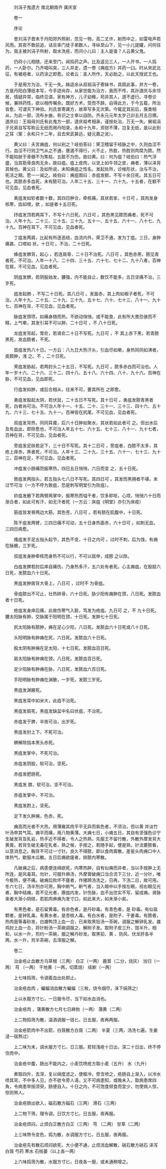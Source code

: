 <!-- { "loadSidebar": true } -->


　　刘涓子鬼遗方 南北朝南齐 龚庆宣

　　卷一

　　序论

　　昔刘涓子晋末于丹阳郊外照射，忽见一物，高二丈许，射而中之，如雷电声若风雨。其夜不敢前追，诘旦率门徒子弟数人，寻纵至山下，见一小儿提罐，问何往为。我主被刘涓子所射，取水洗疮，而问小儿曰：主人是谁？人云黄父鬼。

　　仍将小儿相随，还来至门，闻捣药之声。比及遥见三人，一人开书，一人捣药，一人卧尔。乃齐唱叫突，三人并走，遗一卷《痈疽方》并药一臼。时从宋武北征，有被疮者，以药涂之即愈。论者云：圣人所作，天必助之，以此天授武王也。

　　于是用方为治，千无一失。姊适余从叔祖涓子寄姊书，具叙此事，并方一卷，方是丹阳白薄纸本写，今手迹尚存，从家世能为治方，我而不传，其孙道庆与余邻居，情疑异常，临终见语，家有神方，儿子幼稚，苟非其人，道不虚行。寻卷诊候，兼辨药性，欲以相传嘱余。既好方术，受而不辞。自得此方，于今五载，所治皆愈，可谓天下神验。刘氏昔寄龚方，故草写多无次第。今辄定其前后，蔟类相从，为此一部，流布乡曲，有识之士幸以自防。齐永元元年太岁己卯五月五日撰。道庆曰：王祖母刘氏有此鬼方一部，道庆祖考相承，谨按处治，万无一失。舅祖涓子兄弟自写写称云无纸而用丹阳录，永和十九年，资财不薄，岂复无纸，是以此别之耳（案：永和只十二年，且去宋武甚远，疑元嘉之讹）。

　　黄父曰：夫言痈疽，何以别之？岐伯答曰：荣卫稽留于经脉之中，久则血涩不行。血涩不行则卫气从之不通，壅遏不得行，火不止，热胜，热胜则肉腐为脓。然不能陷肤于骨髓不为焦枯，五脏不为伤。故曰黄。曰：何为疽？岐伯曰：热气浮盛，当其筋骨良肉无余，故曰疽。疽上皮肉，以坚上如牛领之皮，痈者，薄以泽背其候也。黄父曰：及如所说，未知痈疽之性名，发起处所，诊候形状，治与不治，死活之期。愿一一闻之。岐伯曰：痈疽图曰：赤疽发额，不写十余日死。其五日可 也。其脓赤多血死，未有脓可治。人年二十五、三十一、六十九、十五者，在额不可见血，见血者死。

　　禽疽发如轸者数十数，其四日肿合，牵核痛，其状若挛，十日可 。其肉发身核寒，齿如噤，欲 ，如是者十五日死。

　　抒疽发顶若两耳下，不写十六日死。六日可 。其色黑见脓而痈者，死不可治。人年十九、二十三、三十五、三十九、五十一、五十五、六十一、八十七、九十九。百神在耳下，不可见血，见血者死。

　　丁疽发两肩，比起有所逐恶结，血流内外，荣卫不通，发为丁疽。三日，身肿痛甚、口噤如 状，十日可 。不治，二十日死。

　　蜂疽发髀背，起心 ，若连肩骨，二十日不治死。八日可 。其色赤黑，脓见青者死，不可治。人年一十八、二十四、三十五、六十七、七十二、九十八者，百神在肩，不可见血，见血者死。

　　阴疽发髀，若阴股始发，腰强，内不能自止，数饮不能多，五日坚痛不治，三岁死。

　　疽发起肺 ，不写二十日死。其八日可 。发面赤，其上肉如椒子者死，不可治。人年十九、二十五、二十九、三十九、五十七、六十、七十三、八十一、九十七，百神在背，不可见血，见血者死。

　　脉疽发颈项，如痛身随而热，不欲动悄悄，或不能食，此有所大畏恐骇而不精，上气嗽，其发引耳不可以肿，二十日可 ，不 八十日死。

　　龙疽发背起，胃俞，若肾俞二十日不写死。九日可 ，不 其上赤下黑，若青脓黑死，发血脓者，不死。

　　首疽发热八十日。一方云：八九日大热汗头，引血尽如嗽，身热同同如沸者，皮颇肿，浅 之。不 ，二十日死。

　　荣疽发胁起，若两肘头二十五日，不写死。九日可 。脓多赤白而可治也。人年一岁十六、二十六、三十二、四十八、五十八、六十四、八十、九十六。百神在胁，不可见血，见血即死。

　　行疽发如肿，或后合相从，往来不可，要其所在 之即愈。

　　勇疽发股起太阴，若伏鼠，二十五日不写死。其十日可 。勇疽发脓青黑者死，白者尚可治。不可治人年十一、十五、二十、三十一、三十三、四十六、五十九、六十三、七十五、九十一。百神皆在尻尾，不可见血，见血者死。

　　叔疽发背热，同同耳聋，后六十日肿如聚水，其状若如此者可 之。但出水后及有血出，即除愈也，不可治人年五十七、六十五、七十三、八十一、九十七者，百神在背，不可见血，见血者死。

　　旁疽发足趺若足下，三十日不写死。其十二日可 ，旁疽者，白脓不太多，其疮上痒赤，黑者死，不可治。人年十三、二十九、三十五、六十一、七十三、九十三，百神在足，不可见血，见血者死。

　　冲疽发小肠痛而振寒热，四日五日悄悄，六日而变 之，五十日死。

　　敦疽发两指头，若五指头七八日不写死。其四日可 。其发而黑拥者不堪，未过节可治（一方不呼为敦疽，恐是刺写明堂引为败疽）。

　　疥疽发腋下若两臂两掌中，振寒热而嗌干者，饮多即呕，心烦，悄悄六十日而渐合者，如此可有汗，如无汗者死（一方云：床疽《明堂》亦引为床疫）

　　筋疽皆发脊两边大筋，其色苍，八日可 。若有脓在肌腹中，十日死。

　　陈干疽发两臂，三四日痛不可动，五十日身热面赤，六十日可 。如刺无血，三四日病愈。

　　搔疽发手足五指头起节，其色不变，十日之内可 。过时不刺，后为蚀，有痈在脉腋，三岁死。

　　叔疽发身肿牵核而身热不可以行，不可以屈申，成脓 之以除。

　　白疽发脾若肘后痒自痛伤，乃身热多汗，五六处有者死。心主痈疽，在股胫六日死，发脓血六十日死。

　　黑疽发肿居背大骨上，八日可 ，过时不 为骨疽。

　　骨疽脓出不可止，壮热碎骨，六十日死。胁少阳有痈肿在颈，八日死。发脓血者十日死。

　　疮疽发身痒后痛，此故伤寒气入脏，笃发为疮疽。九日可 之，不 九十日死。腰太阳脉有肿，交脉属于阳明在颈，十日死。发肿七十日死。

　　尻太阳脉有脓肿，痈在足心少阳，八日死。发脓血六十日死或八十日死。

　　头阳明脉有肿痈在尻，六日死。发脓血六十日死。

　　股太阴有肿痈在足太阳，十七日死。发脓血百日死。

　　肩太阳脉有肿痈在颈，八日死。发脓血百日死。

　　足少阳脉有肿痈在胁，八日死，发脓血六百日死。

　　手阳明脉有肿痈在渊腋，一岁死，发脓三岁死。

　　黑疽发渊腋死。

　　黑疽发耳中如米大，此疽不治死。

　　黑疽发肩死，黑疽发缺盆中名曰伏疽，不治死。

　　赤疽发于脾，半夜可治，出岁死。

　　黑疽发肘上下，不死可治。

　　髀解除指本黑头赤死。

　　黑疽发掌中，不死可治。

　　赤疽发阴股，软可治，坚死。

　　赤疽发肥肠死。

　　黑疽发 膑，软可治，坚不可治。

　　赤疽发掌中，不可治。

　　黑疽发跗上，坚死。

　　足下发久肿痈，色赤，死。

　　痈高而光者不大热，用薄雍其肉平平无异而紫色者，不须治，但以黄 并淡竹叶汤申其气耳。痈平而痛，用八物黄薄。大痈七日，小痈五日，其自有坚强色诊宁生破发背及乳岩，热手近不得者，令人之热熟，先服王不留行散，外散外摩发背大黄膏。若背生破无毒在乳者，熟之候，手按之，若随手起，便是熟，针法要脓看，以意消息之。胸背不可过一寸针。良久不得脓，即以食肉膏散，差瓮头肉痈口中人体热气，歇服木瓜散。五日后痈欲瘥者，排脓内寒散。

　　凡破痈之后，病患便连绵欲死，内寒热肿，自有似痈而非者，当以手按肿上无所连，是风毒耳。勿针，可服升麻汤，外摩膏破痈口当合流下三分，近一分针，唯今极热，便不痛。破痈后败坏不瘥者，作猪蹄汤洗之，日再，下汤二日，故可用。冬六七日，汤半剂亦可用，胸中断气。断气者，当入暗中以手按左眼，视右眼见光者，胸中结痈，若不见光者，瘭疽内发，针伤脉，血不出住实不写，留成痈。肾脉来者大渐小阴结，若肌肉痹痈为发寸口，如此来大，如未渐小矣。

　　有黑色者，是石留黄毒。有赤色者，是丹砂毒。有青色者，是 砂毒。有似盐颗者，是钟乳毒。有黄水者，是杏桃人毒。有白水者，是附子、干姜毒。有脓者，热肉面等毒砂发，白雄鸭顶上血一合，已来取黑铅汤一茶碗，调服之解钟乳发。雄鸡肘上血一合，将针粉汤一茶碗调服之，解附子发。取附子皮三升，豉半升，相和，以水一升，煎约一茶碗，服之解丹砂发。取黑铅、黄 、防风、伏龙肝各半两，水一升，煎半茶碗，去滓服之解。

　　卷二

　　治金疮止血散方乌草根（三两） 白芷（一两） 鹿茸（二分，烧灰） 当归（一两） 芎 （一两） 干地黄（一两，切蒸焙） 续断（一两）

　　上七味捣筛，令调着血出处即止。

　　治金疮血肉 ，蝙蝠消血散方蝙蝠（三枚，烧令烟尽，沫下绢筛之）

　　上以水服方寸匕，一日服令尽，当下如水血消也。

　　治金疮肉 ，蒲黄散方七月七日麻勃（一两） 蒲黄（二两）

　　上二物捣筛为散，温酒调服一钱匕，日五服，夜再两服。

　　治金疮箭肉中不出箭，白蔹散方白蔹（二两） 半夏（三两，汤洗七遍，生姜浸一宿熬过）

　　上二味为末，调水服方寸匕，日三服。若轻浅疮十日出，深二十日出，终不停住肉中。

　　治金疮中腹，肠出不能内之，小麦饮喷疮方取小麦（五升） 水（九升）

　　煮取四升，去滓，复以绵度滤之，使极冷，旁含喷之，疮肠自上渐入，以冷水喷其背，不中多人见，亦不欲令旁人语，又不可病患知，或晚未入，取病患席四角，令病患举摇须臾，肠便自入。十日之内，不可饱食频食而宜少，勿使病人惊，惊则煞人。

　　治金疮肠出欲入，磁石散方磁石（三两） 滑石（三两）

　　上二物下筛，理令调，日饮方寸匕，日五服，夜再服。

　　治金疮烦闷，止烦白芷散方白芷（三两） 芎 （二两） 甘草（二两）

　　上三味熬令变色，捣为散，水调服方寸匕，日五服，夜再服。

　　治金疮先有散石烦闷欲死，大小便不通，止烦消血解散，硝石散方硝石 泽泻 白蔹 芍药 寒水 石栝蒌（以上各一两）

　　上六味捣筛为散，水服方寸匕，日夜各一服，或未通稍增之。

